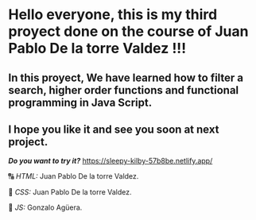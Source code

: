 # Hello everyone, this is my third proyect done on the course of Juan Pablo De la torre Valdez !!!
## In this proyect, We have learned how to filter a search, higher order functions and functional programming in Java Script.
## I hope you like it and see you soon at next project.

***Do you want to try it?*** https://sleepy-kilby-57b8be.netlify.app/

🔠 _HTML:_ Juan Pablo De la torre Valdez.

🎨 _CSS:_ Juan Pablo De la torre Valdez.

🔄 _JS:_ Gonzalo Agüera.
